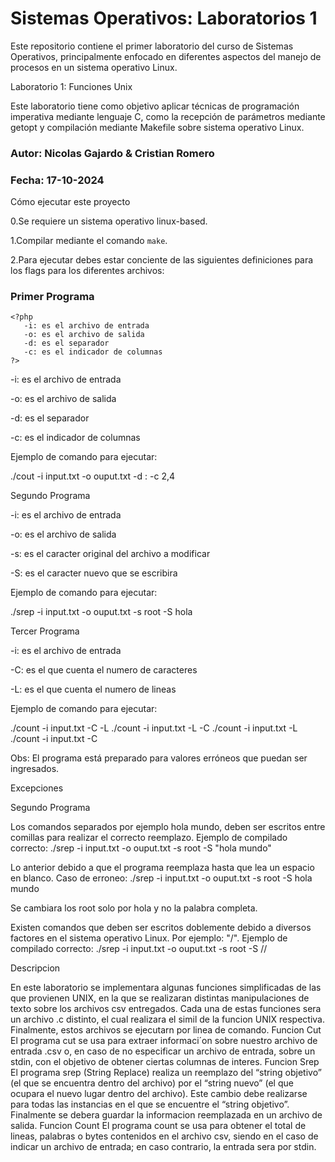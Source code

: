 <h1>Sistemas Operativos: Laboratorios 1</h1>

Este repositorio contiene el primer laboratorio del curso de Sistemas Operativos, principalmente enfocado en diferentes aspectos del manejo de procesos en un sistema operativo Linux.

Laboratorio 1: Funciones Unix

Este laboratorio tiene como objetivo aplicar técnicas de programación imperativa mediante lenguaje C, como la recepción de parámetros mediante getopt y compilación mediante Makefile sobre sistema operativo Linux.

<h3>Autor: Nicolas Gajardo & Cristian Romero</h3>

<h3>Fecha: 17-10-2024</h3>

Cómo ejecutar este proyecto

0.Se requiere un sistema operativo linux-based.

1.Compilar mediante el comando <code>make</code>.

2.Para ejecutar debes estar conciente de las siguientes definiciones para los flags para los diferentes archivos:

<h3>Primer Programa</h3>

    <?php
       -i: es el archivo de entrada 
       -o: es el archivo de salida
       -d: es el separador
       -c: es el indicador de columnas
    ?>
      







-i: es el archivo de entrada 
 
-o: es el archivo de salida

-d: es el separador
 
-c: es el indicador de columnas

Ejemplo de comando para ejecutar:

./cout -i input.txt -o ouput.txt -d : -c 2,4

Segundo Programa

-i: es el archivo de entrada 
 
-o: es el archivo de salida

-s: es el caracter original del archivo a modificar
 
-S: es el caracter nuevo que se escribira

Ejemplo de comando para ejecutar:

./srep -i input.txt -o ouput.txt -s root -S hola

Tercer Programa

-i: es el archivo de entrada 
 
-C: es el que cuenta el numero de caracteres
 
-L: es el que cuenta el numero de lineas

Ejemplo de comando para ejecutar:

./count -i input.txt -C -L
./count -i input.txt -L -C
./count -i input.txt -L
./count -i input.txt -C

Obs: El programa está preparado para valores erróneos que puedan ser ingresados.

Excepciones

Segundo Programa

Los comandos separados por ejemplo hola mundo, deben ser escritos entre comillas para realizar el correcto reemplazo.
Ejemplo de compilado correcto:
./srep -i input.txt -o ouput.txt -s root -S "hola mundo"

Lo anterior debido a que el programa reemplaza hasta que lea un espacio en blanco.
Caso de erroneo:
./srep -i input.txt -o ouput.txt -s root -S hola mundo

Se cambiara los root solo por hola y no la palabra completa.

Existen comandos que deben ser escritos doblemente debido a diversos factores en el sistema operativo Linux. Por ejemplo:
"/".
Ejemplo de compilado correcto:
./srep -i input.txt -o ouput.txt -s root -S //

Descripcion

En este laboratorio se implementara algunas funciones simplificadas de las que provienen UNIX, en la que se realizaran distintas manipulaciones de texto sobre los archivos csv entregados. Cada una de estas funciones sera un archivo .c distinto, el cual realizara el simil de la funcion UNIX respectiva. Finalmente, estos archivos se ejecutarn por linea de comando.
Funcion Cut
El programa cut se usa para extraer informaci´on sobre nuestro archivo de entrada .csv o, en caso de no especificar un archivo de entrada, sobre un stdin, con el objetivo de obtener ciertas columnas
de interes.
Funcion Srep
El programa srep (String Replace) realiza un reemplazo del “string objetivo” (el que se encuentra dentro del archivo) por el “string nuevo” (el que ocupara el nuevo lugar dentro del archivo). Este cambio debe realizarse para todas las instancias en el que se encuentre el “string objetivo”. Finalmente se debera guardar la informacion reemplazada en un archivo de salida.
Funcion Count
El programa count se usa para obtener el total de lineas, palabras o bytes contenidos en el archivo csv, siendo en el caso de indicar un archivo de entrada; en caso contrario, la entrada sera por stdin.
